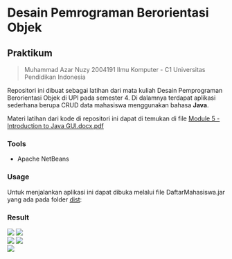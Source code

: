 # Desain Pemrograman Berorientasi Objek

## Praktikum 
> Muhammad Azar Nuzy 
> 2004191
> Ilmu Komputer - C1
> Universitas Pendidikan Indonesia

Repositori ini dibuat sebagai latihan dari mata kuliah Desain Pemprograman Berorientasi Objek di UPI pada semester 4. Di dalamnya terdapat aplikasi sederhana berupa CRUD data mahasiswa menggunakan bahasa **Java**.

Materi latihan dari kode di repositori ini dapat di temukan di file  [Module 5 - Introduction to Java GUI.docx.pdf](https://github.com/azarnuzy/LATIHAN5DPBO2022.git)

### Tools
- Apache NetBeans

### Usage

Untuk menjalankan aplikasi ini dapat dibuka melalui file DaftarMahasiswa.jar yang ada pada folder [dist](https://github.com/azarnuzy/LATIHAN5DPBO2022.git/dist/):

### Result

<img src="https://github.com/azarnuzy/LATIHAN5DPBO2022/tree/master/ScreenShot/addDataSuccess.jpg"> 
<img src="https://github.com/azarnuzy/LATIHAN5DPBO2022/tree/master/ScreenShot/addDataFail.jpg"> 
<br/>
<img src="https://github.com/azarnuzy/LATIHAN5DPBO2022/tree/master/ScreenShot/updateSuccess.jpg"> 
<img src="https://github.com/azarnuzy/LATIHAN5DPBO2022/tree/master/ScreenShot/updateFailed.jpg"> 
<br/>
<img src="https://github.com/azarnuzy/LATIHAN5DPBO2022/tree/master/ScreenShot/delete.jpg"> 

